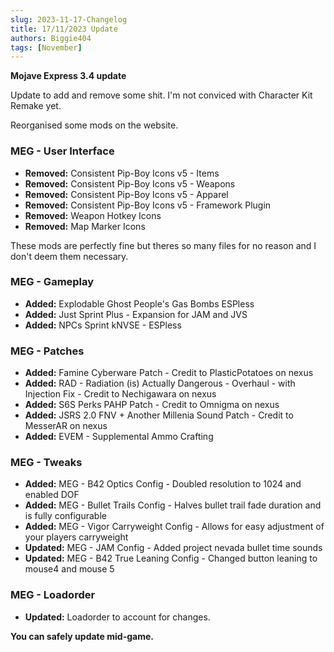 ```yaml
---
slug: 2023-11-17-Changelog
title: 17/11/2023 Update
authors: Biggie404
tags: [November]
---
```


**Mojave Express 3.4 update**

Update to add and remove some shit. I'm not conviced with Character Kit Remake yet.

Reorganised some mods on the website. 

### MEG - User Interface
- **Removed:** Consistent Pip-Boy Icons v5 - Items
- **Removed:** Consistent Pip-Boy Icons v5 - Weapons
- **Removed:** Consistent Pip-Boy Icons v5 - Apparel
- **Removed:** Consistent Pip-Boy Icons v5 - Framework Plugin
- **Removed:** Weapon Hotkey Icons
- **Removed:** Map Marker Icons

These mods are perfectly fine but theres so many files for no reason and I don't deem them necessary.


### MEG - Gameplay

- **Added:** Explodable Ghost People's Gas Bombs ESPless
- **Added:** Just Sprint Plus - Expansion for JAM and JVS
- **Added:** NPCs Sprint kNVSE - ESPless


### MEG - Patches

- **Added:** Famine Cyberware Patch - Credit to PlasticPotatoes on nexus
- **Added:** RAD - Radiation (is) Actually Dangerous - Overhaul - with Injection Fix - Credit to Nechigawara on nexus
- **Added:** S6S Perks PAHP Patch - Credit to Omnigma on nexus
- **Added:** JSRS 2.0 FNV + Another Millenia Sound Patch - Credit to MesserAR on nexus
- **Added:** EVEM - Supplemental Ammo Crafting


### MEG - Tweaks

- **Added:** MEG - B42 Optics Config - Doubled resolution to 1024 and enabled DOF
- **Added:** MEG - Bullet Trails Config - Halves bullet trail fade duration and is fully configurable
- **Added:** MEG - Vigor Carryweight Config - Allows for easy adjustment of your players carryweight
- **Updated:** MEG - JAM Config - Added project nevada bullet time sounds
- **Updated:** MEG - B42 True Leaning Config - Changed button leaning to mouse4 and mouse 5


### MEG - Loadorder
- **Updated:** Loadorder to account for changes.

**You can safely update mid-game.**